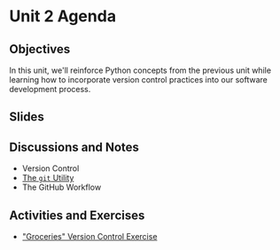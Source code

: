 # Unit 2 Agenda

## Objectives

In this unit, we'll reinforce Python concepts from the previous unit while learning how to incorporate version control practices into our software development process.

## Slides

## Discussions and Notes

  + Version Control
  + [The `git` Utility](/notes/git.md)
  + The GitHub Workflow

## Activities and Exercises

  + ["Groceries" Version Control Exercise](/exercises/groceries-version-control.md)
